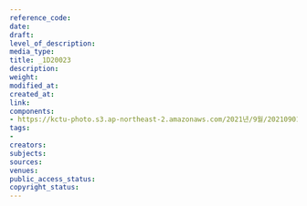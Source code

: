 ```yaml
---
reference_code: 
date: 
draft: 
level_of_description: 
media_type: 
title: _1D20023
description: 
weight: 
modified_at: 
created_at: 
link: 
components:
- https://kctu-photo.s3.ap-northeast-2.amazonaws.com/2021년/9월/20210901_민주노총+대국회+요구+기자회견/_1D20023.jpg
tags:
- 
creators: 
subjects: 
sources: 
venues: 
public_access_status: 
copyright_status: 
---
```

